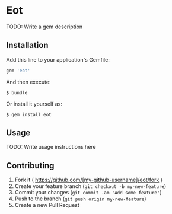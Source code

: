 # Eot

TODO: Write a gem description

## Installation

Add this line to your application's Gemfile:

```ruby
gem 'eot'
```

And then execute:

    $ bundle

Or install it yourself as:

    $ gem install eot

## Usage

TODO: Write usage instructions here

## Contributing

1. Fork it ( https://github.com/[my-github-username]/eot/fork )
2. Create your feature branch (`git checkout -b my-new-feature`)
3. Commit your changes (`git commit -am 'Add some feature'`)
4. Push to the branch (`git push origin my-new-feature`)
5. Create a new Pull Request
